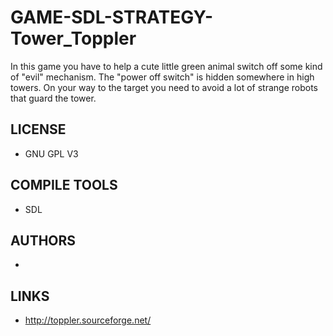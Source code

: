 # GAME-SDL-STRATEGY-Tower_Toppler
In this game you have to help a cute little green animal switch off some kind of "evil" mechanism. The "power off switch" is hidden somewhere in high towers. On your way to the target you need to avoid a lot of strange robots that guard the tower. 

## LICENSE
* GNU GPL V3

## COMPILE TOOLS
* SDL
 
## AUTHORS
* 

## LINKS
* http://toppler.sourceforge.net/
